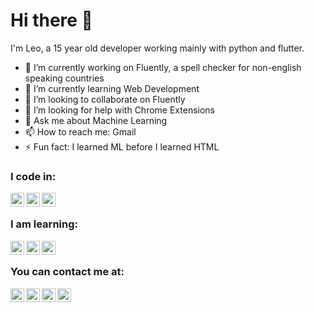 # Hi there 👋

I'm Leo, a 15 year old developer working mainly with python and flutter.

- 🔭 I’m currently working on Fluently, a spell checker for non-english speaking countries
- 🌱 I’m currently learning Web Development
- 👯 I’m looking to collaborate on Fluently
- 🤔 I’m looking for help with Chrome Extensions
- 💬 Ask me about Machine Learning
- 📫 How to reach me: Gmail
- ⚡ Fun fact: I learned ML before I learned HTML

### I code in:

<div>
  <a target="_blank" href="https://www.flutter.dev/">
    <img align="left" alt="Flutter" width="22px" src="https://cdn.jsdelivr.net/npm/simple-icons@v3/icons/flutter.svg" />
  </a>
  <a target="_blank" href="https://www.python.org/">
    <img align="left" alt="Python" width="22px" src="https://cdn.jsdelivr.net/npm/simple-icons@v3/icons/python.svg" />
  </a>
  <a target="_blank" href="https://www.tensorflow.org/">
    <img align="left" alt="Tensorflow" width="22px" src="https://cdn.jsdelivr.net/npm/simple-icons@v3/icons/tensorflow.svg" />
  </a>
</div>

<br>

### I am learning:

<div>
  <a target="_blank">
    <img align="left" alt="HTML" width="22px" src="https://cdn.jsdelivr.net/npm/simple-icons@v3/icons/html5.svg" />
  </a>
  <a target="_blank">
    <img align="left" alt="CSS" width="22px" src="https://cdn.jsdelivr.net/npm/simple-icons@v3/icons/css3.svg" />
  </a>
  <a target="_blank">
    <img align="left" alt="JavaScript" width="22px" src="https://cdn.jsdelivr.net/npm/simple-icons@v3/icons/javascript.svg" />
  </a>
</div>

<br>

### You can contact me at:

<div>
  <a target="_blank" href="https://api.whatsapp.com/send?phone=5584999828379">
    <img align="left" alt="WhatsApp" width="22px" src="https://cdn.jsdelivr.net/npm/simple-icons@v3/icons/whatsapp.svg" />
  </a>
  <a target="_blank" href="https://www.github.com/Leo-Strijbos/">
    <img align="left" alt="GitHub" width="22px" src="https://cdn.jsdelivr.net/npm/simple-icons@v3/icons/github.svg" />
  </a>
  <a target="_blank" href="mailto:leostersmail@gmail.com">
    <img align="left" alt="Gmail" width="22px" src="https://cdn.jsdelivr.net/npm/simple-icons@v3/icons/gmail.svg" />
  </a>
  <a target="_blank" href="https://www.discord.com/channels/@me/">
    <img align="left" alt="Discord" width="22px" src="https://cdn.jsdelivr.net/npm/simple-icons@v3/icons/discord.svg" />
  </a>
</div>
